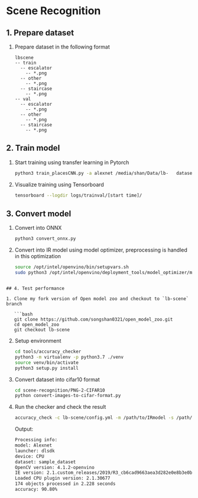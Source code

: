 # Scene Recognition

## 1. Prepare dataset

1. Prepare dataset in the following format

   ```
   lbscene
   -- train
     -- escalator
       -- *.png
     -- other
       -- *.png
     -- staircase
       -- *.png
   -- val
     -- escalator
       -- *.png
     -- other
       -- *.png
     -- staircase
       -- *.png
   ```

   

## 2. Train model

1. Start training using transfer learning in Pytorch

   ```bash
   python3 train_placesCNN.py -a alexnet /media/shan/Data/lb-	dataset/classification/lbscene/ --resume 	checkpoint/alexnet_places365_python36.pth.tar --epochs 30 -b 256 --lr 0.0001
   ```

2. Visualize training using Tensorboard

   ```bash
   tensorboard --logdir logs/trainval/[start time]/
   ```

## 3. Convert model

1. Convert into ONNX

   ```bash
   python3 convert_onnx.py
   ```

2. Convert into IR model using model optimizer, preprocessing is handled in this optimization

   ```bash
   source /opt/intel/openvino/bin/setupvars.sh
   sudo python3 /opt/intel/openvino/deployment_tools/model_optimizer/mo.py --input_model /home/shan/github/scene-recognition/model/alexnet.onnx --mean_values [123.675,116.28,103.53] --scale_values [58.395,57.12,57.375] --reverse_input_channels
   ```
```

## 4. Test performance

1. Clone my fork version of Open model zoo and checkout to `lb-scene` branch

   ```bash
   git clone https://github.com/songshan0321/open_model_zoo.git
   cd open_model_zoo
   git checkout lb-scene
```

2. Setup environment 

   ```bash
   cd tools/accuracy_checker
   python3 -m virtualenv -p python3.7 ./venv
   source venv/bin/activate
   python3 setup.py install
   ```

3. Convert dataset into cifar10 format

   ```bash
   cd scene-recognition/PNG-2-CIFAR10
   python convert-images-to-cifar-format.py
   ```

4. Run the checker and check the result

   ```bash
   accuracy_check -c lb-scene/config.yml -m /path/to/IRmodel -s /path/to/source/data
   ```

   Output:

   ```bash
   Processing info:
   model: Alexnet
   launcher: dlsdk
   device: CPU
   dataset: sample_dataset
   OpenCV version: 4.1.2-openvino
   IE version: 2.1.custom_releases/2019/R3_cb6cad9663aea3d282e0e8b3e0bf359df665d5d0
   Loaded CPU plugin version: 2.1.30677
   174 objects processed in 2.228 seconds                                              
   accuracy: 90.80%
   ```

